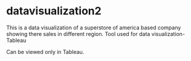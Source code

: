 # datavisualization2
This is a data visualization of a superstore of america based company showing there sales in different region.
Tool used for data visualization-Tableau

Can be viewed only in Tableau.
